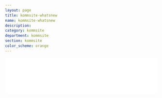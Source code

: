 ```yaml
---
layout: page
title: kommsite-whatsnew
name: kommsite-whatsnew
description: 
category: kommsite
department: kommsite
section: kommsite
color_scheme: orange
---
```


<img src="/media/kommsite/feature_cloud.png" />
